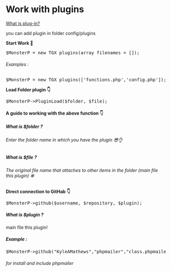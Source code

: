 # Work with plugins

<a href="https://en.m.wikipedia.org/wiki/Plug-in_(computing)"> What is plug-in? </a>

you can add plugin in folder config/plugins

<b> Start Work 🔘 </b>
<pre>$MonsterP = new TGX_plugins(array filenames = []);</pre>
<h6> Examples : </h6>
<pre>$MonsterP = new TGX_plugins(['functions.php','config.php']);</pre>

<b> Load Folder plugin 👇 </b>
<pre>$MonsterP->PluginLoad($folder, $file);</pre>
<h4> A guide to working with the above function 👇 </h6>
<h5> What is $folder ? </h5>
<h6> Enter the folder name in which you have the plugin 😎👌 </h6>
<h5> What is $file ? </h5>
<h6> The original file name that attaches to other items in the folder (main file this plugin) ❇ </h6>

<b> Direct connection to GitHab 👇 </b>
<pre>$MonsterP->github($username, $repository, $plugin);</pre>
<h5> What is $plugin ? </h5
<h6> main file this plugin! </h6>
<h5> Example : </h5>
<pre>$MonsterP->github("KyleAMathews","phpmailer","class.phpmailer.php");</pre>
<h6> for install and include phpmailer </h6>
